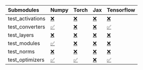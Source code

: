 | Submodules       | Numpy                                                                                                                           | Torch                                                                                                                           | Jax                                                                                                                             | Tensorflow                                                                                                                      |
|:-----------------|:--------------------------------------------------------------------------------------------------------------------------------|:--------------------------------------------------------------------------------------------------------------------------------|:--------------------------------------------------------------------------------------------------------------------------------|:--------------------------------------------------------------------------------------------------------------------------------|
| test_activations | <a href="https://github.com/unifyai/ivy/runs/7937828407?check_suite_focus=true" rel="noopener noreferrer" target="_blank">❌</a> | <a href="https://github.com/unifyai/ivy/runs/7937828658?check_suite_focus=true" rel="noopener noreferrer" target="_blank">❌</a> | <a href="https://github.com/unifyai/ivy/runs/7937828940?check_suite_focus=true" rel="noopener noreferrer" target="_blank">❌</a> | <a href="https://github.com/unifyai/ivy/runs/7937829160?check_suite_focus=true" rel="noopener noreferrer" target="_blank">❌</a> |
| test_converters  | <a href="https://github.com/unifyai/ivy/runs/7937828455?check_suite_focus=true" rel="noopener noreferrer" target="_blank">✅</a> | <a href="https://github.com/unifyai/ivy/runs/7937828698?check_suite_focus=true" rel="noopener noreferrer" target="_blank">❌</a> | <a href="https://github.com/unifyai/ivy/runs/7937828992?check_suite_focus=true" rel="noopener noreferrer" target="_blank">❌</a> | <a href="https://github.com/unifyai/ivy/runs/7937829178?check_suite_focus=true" rel="noopener noreferrer" target="_blank">✅</a> |
| test_layers      | <a href="https://github.com/unifyai/ivy/runs/7937828494?check_suite_focus=true" rel="noopener noreferrer" target="_blank">❌</a> | <a href="https://github.com/unifyai/ivy/runs/7937828731?check_suite_focus=true" rel="noopener noreferrer" target="_blank">❌</a> | <a href="https://github.com/unifyai/ivy/runs/7937829040?check_suite_focus=true" rel="noopener noreferrer" target="_blank">❌</a> | <a href="https://github.com/unifyai/ivy/runs/7937829207?check_suite_focus=true" rel="noopener noreferrer" target="_blank">❌</a> |
| test_modules     | <a href="https://github.com/unifyai/ivy/runs/7937828562?check_suite_focus=true" rel="noopener noreferrer" target="_blank">✅</a> | <a href="https://github.com/unifyai/ivy/runs/7937828783?check_suite_focus=true" rel="noopener noreferrer" target="_blank">❌</a> | <a href="https://github.com/unifyai/ivy/runs/7937829079?check_suite_focus=true" rel="noopener noreferrer" target="_blank">❌</a> | <a href="https://github.com/unifyai/ivy/runs/7937829228?check_suite_focus=true" rel="noopener noreferrer" target="_blank">❌</a> |
| test_norms       | <a href="https://github.com/unifyai/ivy/runs/7937828594?check_suite_focus=true" rel="noopener noreferrer" target="_blank">❌</a> | <a href="https://github.com/unifyai/ivy/runs/7937828845?check_suite_focus=true" rel="noopener noreferrer" target="_blank">❌</a> | <a href="https://github.com/unifyai/ivy/runs/7937829106?check_suite_focus=true" rel="noopener noreferrer" target="_blank">❌</a> | <a href="https://github.com/unifyai/ivy/runs/7937829244?check_suite_focus=true" rel="noopener noreferrer" target="_blank">❌</a> |
| test_optimizers  | <a href="https://github.com/unifyai/ivy/runs/7937828627?check_suite_focus=true" rel="noopener noreferrer" target="_blank">✅</a> | <a href="https://github.com/unifyai/ivy/runs/7937828886?check_suite_focus=true" rel="noopener noreferrer" target="_blank">✅</a> | <a href="https://github.com/unifyai/ivy/runs/7937829130?check_suite_focus=true" rel="noopener noreferrer" target="_blank">❌</a> | <a href="https://github.com/unifyai/ivy/runs/7937829268?check_suite_focus=true" rel="noopener noreferrer" target="_blank">✅</a> |